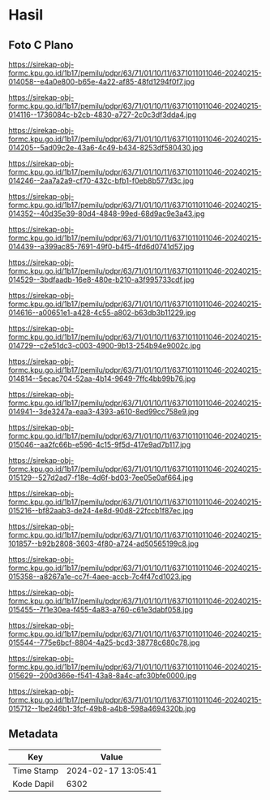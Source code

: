 # Hasil

## Foto C Plano

https://sirekap-obj-formc.kpu.go.id/1b17/pemilu/pdpr/63/71/01/10/11/6371011011046-20240215-014058--e4a0e800-b65e-4a22-af85-48fd1294f0f7.jpg

https://sirekap-obj-formc.kpu.go.id/1b17/pemilu/pdpr/63/71/01/10/11/6371011011046-20240215-014116--1736084c-b2cb-4830-a727-2c0c3df3dda4.jpg

https://sirekap-obj-formc.kpu.go.id/1b17/pemilu/pdpr/63/71/01/10/11/6371011011046-20240215-014205--5ad09c2e-43a6-4c49-b434-8253df580430.jpg

https://sirekap-obj-formc.kpu.go.id/1b17/pemilu/pdpr/63/71/01/10/11/6371011011046-20240215-014246--2aa7a2a9-cf70-432c-bfb1-f0eb8b577d3c.jpg

https://sirekap-obj-formc.kpu.go.id/1b17/pemilu/pdpr/63/71/01/10/11/6371011011046-20240215-014352--40d35e39-80d4-4848-99ed-68d9ac9e3a43.jpg

https://sirekap-obj-formc.kpu.go.id/1b17/pemilu/pdpr/63/71/01/10/11/6371011011046-20240215-014439--a399ac85-7691-49f0-b4f5-4fd6d0741d57.jpg

https://sirekap-obj-formc.kpu.go.id/1b17/pemilu/pdpr/63/71/01/10/11/6371011011046-20240215-014529--3bdfaadb-16e8-480e-b210-a3f995733cdf.jpg

https://sirekap-obj-formc.kpu.go.id/1b17/pemilu/pdpr/63/71/01/10/11/6371011011046-20240215-014616--a00651e1-a428-4c55-a802-b63db3b11229.jpg

https://sirekap-obj-formc.kpu.go.id/1b17/pemilu/pdpr/63/71/01/10/11/6371011011046-20240215-014729--c2e51dc3-c003-4900-9b13-254b94e9002c.jpg

https://sirekap-obj-formc.kpu.go.id/1b17/pemilu/pdpr/63/71/01/10/11/6371011011046-20240215-014814--5ecac704-52aa-4b14-9649-7ffc4bb99b76.jpg

https://sirekap-obj-formc.kpu.go.id/1b17/pemilu/pdpr/63/71/01/10/11/6371011011046-20240215-014941--3de3247a-eaa3-4393-a610-8ed99cc758e9.jpg

https://sirekap-obj-formc.kpu.go.id/1b17/pemilu/pdpr/63/71/01/10/11/6371011011046-20240215-015046--aa2fc66b-e596-4c15-9f5d-417e9ad7b117.jpg

https://sirekap-obj-formc.kpu.go.id/1b17/pemilu/pdpr/63/71/01/10/11/6371011011046-20240215-015129--527d2ad7-f18e-4d6f-bd03-7ee05e0af664.jpg

https://sirekap-obj-formc.kpu.go.id/1b17/pemilu/pdpr/63/71/01/10/11/6371011011046-20240215-015216--bf82aab3-de24-4e8d-90d8-22fccb1f87ec.jpg

https://sirekap-obj-formc.kpu.go.id/1b17/pemilu/pdpr/63/71/01/10/11/6371011011046-20240215-101857--b92b2808-3603-4f80-a724-ad50565199c8.jpg

https://sirekap-obj-formc.kpu.go.id/1b17/pemilu/pdpr/63/71/01/10/11/6371011011046-20240215-015358--a8267a1e-cc7f-4aee-accb-7c4f47cd1023.jpg

https://sirekap-obj-formc.kpu.go.id/1b17/pemilu/pdpr/63/71/01/10/11/6371011011046-20240215-015455--7f1e30ea-f455-4a83-a760-c61e3dabf058.jpg

https://sirekap-obj-formc.kpu.go.id/1b17/pemilu/pdpr/63/71/01/10/11/6371011011046-20240215-015544--775e6bcf-8804-4a25-bcd3-38778c680c78.jpg

https://sirekap-obj-formc.kpu.go.id/1b17/pemilu/pdpr/63/71/01/10/11/6371011011046-20240215-015629--200d366e-f541-43a8-8a4c-afc30bfe0000.jpg

https://sirekap-obj-formc.kpu.go.id/1b17/pemilu/pdpr/63/71/01/10/11/6371011011046-20240215-015712--1be246b1-3fcf-49b8-a4b8-598a4694320b.jpg


## Metadata

| Key        | Value               |
| ---------- | ------------------- |
| Time Stamp | 2024-02-17 13:05:41 |
| Kode Dapil | 6302                |



